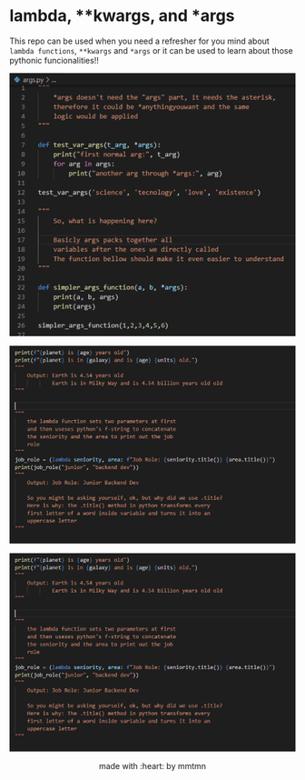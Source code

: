 # lambda, **kwargs, and *args

This repo can be used when you need a refresher for you mind about `lambda functions`,
`**kwargs` and `*args` or it can be used to learn about those pythonic funcionalities!!

<div align=center>
  
  
![Image of args](https://github.com/mmtmn/lambda_kwargs_args/blob/master/README_images/args_image.png)

![Image of kwargs](https://github.com/mmtmn/lambda_kwargs_args/blob/master/README_images/lambda_image.png)

![Image of lambda](https://github.com/mmtmn/lambda_kwargs_args/blob/master/README_images/lambda_image.png)


</div>

<p align="center">made with :heart: by mmtmn</p>
